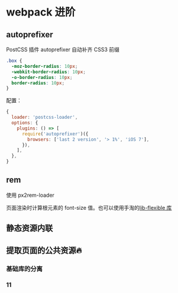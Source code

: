 # webpack 进阶

## autoprefixer

PostCSS 插件 autoprefixer ⾃动补⻬ CSS3 前缀

```css
.box {
  -moz-border-radius: 10px;
  -webkit-border-radius: 10px;
  -o-border-radius: 10px;
  border-radius: 10px;
}
```

配置：

```js
{
  loader: 'postcss-loader',
  options: {
    plugins: () => [
      require('autoprefixer')({
        browsers: ['last 2 version', '> 1%', 'iOS 7'],
      }),
    ],
  },
}
```

## rem

使⽤ px2rem-loader

⻚⾯渲染时计算根元素的 font-size 值。也可以使⽤⼿淘的[lib-flexible 库](https://github.com/amfe/lib-flexible)

## 静态资源内联

## 提取页面的公共资源:fire:

### 基础库的分离

### 11
